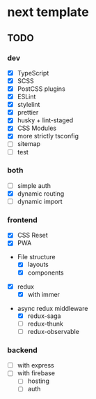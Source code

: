 # next template

## TODO

### dev

- [x] TypeScript
- [x] SCSS
- [x] PostCSS plugins
- [x] ESLint
- [x] stylelint
- [x] prettier
- [x] husky + lint-staged
- [x] CSS Modules
- [x] more strictly tsconfig
- [ ] sitemap
- [ ] test

### both

- [ ] simple auth
- [x] dynamic routing
- [ ] dynamic import

### frontend

- [x] CSS Reset
- [x] PWA
- File structure
  - [x] layouts
  - [x] components
- [x] redux
  - [x] with immer
- async redux middleware
  - [x] redux-saga
  - [ ] redux-thunk
  - [ ] redux-observable

### backend

- [ ] with express
- [ ] with firebase
  - [ ] hosting
  - [ ] auth
